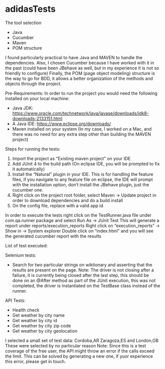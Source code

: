 # adidasTests

The tool selection 

* Java
* Cucumber
* Maven
* POM structure

I found particularly practical to have Java and MAVEN to handle the dependencies. 
Also, I chosen Cucumber because I have worked with it in the past (could have been JBehave as well, but in my experience it is not so friendly to configure)
Finally, the POM (page object modeling) structure is the way to go for BDD, it allows a better organization of the methods and objects through the project.

Pre-Requirements:
In order to run the project you would need the following installed on your local machine:
- Java JDK: https://www.oracle.com/technetwork/java/javase/downloads/jdk8-downloads-2133151.html 
- A Java IDE: https://www.eclipse.org/downloads/
- Maven installed on your system (In my case, I worked on a Mac, and there was no need for any extra step other than building the MAVEN project)




Steps for running the tests:

1. Import the project as “Existing maven project” on your IDE
2. Add JUnit 4 to the build path (On eclipse IDE, you will be prompted to fix it automatically)
3. Install the “Natural” plugin in your IDE. This is for handling the feature files, if you navigate to any feature file on eclipse, the IDE will prompt with the installation option, don’t install the JBehave plugin, just the cucumber one.
4. Right click on the project root folder, select Maven -> Update project in order to download dependencies and do a build install
5. On the config file, replace <horacioapikey> with a valid app id 

In order to execute the tests right click on the TestRunner.java file under com.qa.runner package and select Run As -> JUnit Test
This will generate a report under reports/execution_reports
Right click on “execution_reports” -> Show in -> System explorer
Double click on “index.html” and you will see the generated cucumber report with the results


List of test executed:

Selenium tests:
* Search for two particular strings on wiktionary and asserting that the results are present on the page.
Note: The driver is not closing after a failure, it is currently being closed after the last step, this should be done on an @After method as part of the JUnit execution, this was not completed, the driver is instantiated on the TestBase class instead of the runner.


API Tests:

* Health check
* Get weather by city name
* Get weather by city id
* Get weather by city zip code
* Get weather by city geolocation

I selected a small set of test data: Cordoba,AR Zaragoza,ES and London,GB
These were selected by no particular reason
Note: Since this is a test coverage of the free user, the API might throw an error if the calls exceed the limit. This can be solved by generating a new one, if yuor experience this error, please get in touch.
